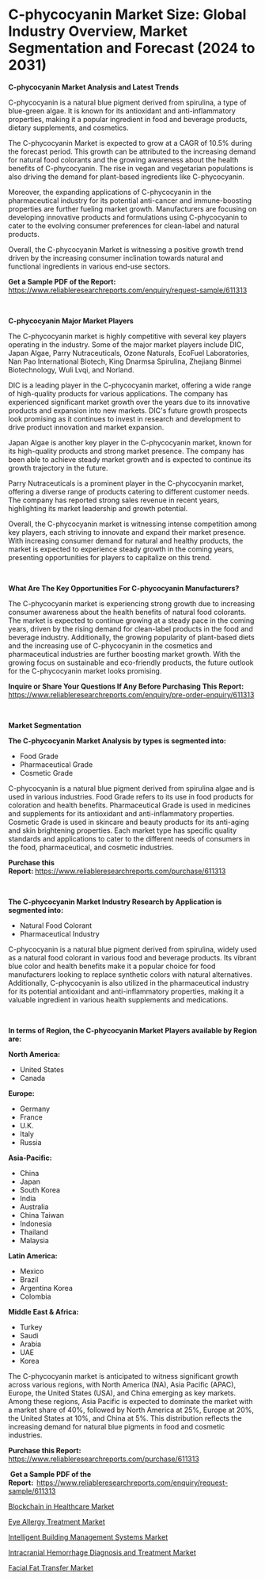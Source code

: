 <p><h1>C-phycocyanin Market Size: Global Industry Overview, Market Segmentation and Forecast (2024 to 2031)</h1></p><p><strong>C-phycocyanin Market Analysis and Latest Trends</strong></p>
<p><p>C-phycocyanin is a natural blue pigment derived from spirulina, a type of blue-green algae. It is known for its antioxidant and anti-inflammatory properties, making it a popular ingredient in food and beverage products, dietary supplements, and cosmetics.</p><p>The C-phycocyanin Market is expected to grow at a CAGR of 10.5% during the forecast period. This growth can be attributed to the increasing demand for natural food colorants and the growing awareness about the health benefits of C-phycocyanin. The rise in vegan and vegetarian populations is also driving the demand for plant-based ingredients like C-phycocyanin.</p><p>Moreover, the expanding applications of C-phycocyanin in the pharmaceutical industry for its potential anti-cancer and immune-boosting properties are further fueling market growth. Manufacturers are focusing on developing innovative products and formulations using C-phycocyanin to cater to the evolving consumer preferences for clean-label and natural products.</p><p>Overall, the C-phycocyanin Market is witnessing a positive growth trend driven by the increasing consumer inclination towards natural and functional ingredients in various end-use sectors.</p></p>
<p><strong>Get a Sample PDF of the Report:&nbsp;</strong> <a href="https://www.reliableresearchreports.com/enquiry/request-sample/611313">https://www.reliableresearchreports.com/enquiry/request-sample/611313</a></p>
<p>&nbsp;</p>
<p><strong>C-phycocyanin Major Market Players</strong></p>
<p><p>The C-phycocyanin market is highly competitive with several key players operating in the industry. Some of the major market players include DIC, Japan Algae, Parry Nutraceuticals, Ozone Naturals, EcoFuel Laboratories, Nan Pao International Biotech, King Dnarmsa Spirulina, Zhejiang Binmei Biotechnology, Wuli Lvqi, and Norland.</p><p>DIC is a leading player in the C-phycocyanin market, offering a wide range of high-quality products for various applications. The company has experienced significant market growth over the years due to its innovative products and expansion into new markets. DIC's future growth prospects look promising as it continues to invest in research and development to drive product innovation and market expansion.</p><p>Japan Algae is another key player in the C-phycocyanin market, known for its high-quality products and strong market presence. The company has been able to achieve steady market growth and is expected to continue its growth trajectory in the future.</p><p>Parry Nutraceuticals is a prominent player in the C-phycocyanin market, offering a diverse range of products catering to different customer needs. The company has reported strong sales revenue in recent years, highlighting its market leadership and growth potential.</p><p>Overall, the C-phycocyanin market is witnessing intense competition among key players, each striving to innovate and expand their market presence. With increasing consumer demand for natural and healthy products, the market is expected to experience steady growth in the coming years, presenting opportunities for players to capitalize on this trend.</p></p>
<p>&nbsp;</p>
<p><strong>What Are The Key Opportunities For C-phycocyanin Manufacturers?</strong></p>
<p><p>The C-phycocyanin market is experiencing strong growth due to increasing consumer awareness about the health benefits of natural food colorants. The market is expected to continue growing at a steady pace in the coming years, driven by the rising demand for clean-label products in the food and beverage industry. Additionally, the growing popularity of plant-based diets and the increasing use of C-phycocyanin in the cosmetics and pharmaceutical industries are further boosting market growth. With the growing focus on sustainable and eco-friendly products, the future outlook for the C-phycocyanin market looks promising.</p></p>
<p><strong>Inquire or Share Your Questions If Any Before Purchasing This Report:</strong> <a href="https://www.reliableresearchreports.com/enquiry/pre-order-enquiry/611313">https://www.reliableresearchreports.com/enquiry/pre-order-enquiry/611313</a></p>
<p>&nbsp;</p>
<p><strong>Market Segmentation</strong></p>
<p><strong>The C-phycocyanin Market Analysis by types is segmented into:</strong></p>
<p><ul><li>Food Grade</li><li>Pharmaceutical Grade</li><li>Cosmetic Grade</li></ul></p>
<p><p>C-phycocyanin is a natural blue pigment derived from spirulina algae and is used in various industries. Food Grade refers to its use in food products for coloration and health benefits. Pharmaceutical Grade is used in medicines and supplements for its antioxidant and anti-inflammatory properties. Cosmetic Grade is used in skincare and beauty products for its anti-aging and skin brightening properties. Each market type has specific quality standards and applications to cater to the different needs of consumers in the food, pharmaceutical, and cosmetic industries.</p></p>
<p><strong>Purchase this Report:&nbsp;</strong><a href="https://www.reliableresearchreports.com/purchase/611313">https://www.reliableresearchreports.com/purchase/611313</a></p>
<p>&nbsp;</p>
<p><strong>The C-phycocyanin Market Industry Research by Application is segmented into:</strong></p>
<p><ul><li>Natural Food Colorant</li><li>Pharmaceutical Industry</li></ul></p>
<p><p>C-phycocyanin is a natural blue pigment derived from spirulina, widely used as a natural food colorant in various food and beverage products. Its vibrant blue color and health benefits make it a popular choice for food manufacturers looking to replace synthetic colors with natural alternatives. Additionally, C-phycocyanin is also utilized in the pharmaceutical industry for its potential antioxidant and anti-inflammatory properties, making it a valuable ingredient in various health supplements and medications.</p></p>
<p>&nbsp;</p>
<p><strong>In terms of Region, the C-phycocyanin Market Players available by Region are:</strong></p>
<p>
    <p> <strong> North America: </strong>
        <ul>
            <li>United States</li>
            <li>Canada</li>
        </ul>
        </p> 
    <p> <strong> Europe: </strong>
        <ul>
            <li>Germany</li>
            <li>France</li>
            <li>U.K.</li>
            <li>Italy</li>
            <li>Russia</li>
        </ul>
        </p> 
    <p> <strong> Asia-Pacific: </strong>
        <ul>
            <li>China</li>
            <li>Japan</li>
            <li>South Korea</li>
            <li>India</li>
            <li>Australia</li>
            <li>China Taiwan</li>
            <li>Indonesia</li>
            <li>Thailand</li>
            <li>Malaysia</li>
        </ul>
        </p> 
    <p> <strong> Latin America: </strong>
        <ul>
            <li>Mexico</li>
            <li>Brazil</li>
            <li>Argentina Korea</li>
            <li>Colombia</li>
        </ul>
        </p> 
    <p> <strong> Middle East & Africa: </strong>
        <ul>
            <li>Turkey</li>
            <li>Saudi</li>
            <li>Arabia</li>
            <li>UAE</li>
            <li>Korea</li>
        </ul>
    </p>
    </p>
<p><p>The C-phycocyanin market is anticipated to witness significant growth across various regions, with North America (NA), Asia Pacific (APAC), Europe, the United States (USA), and China emerging as key markets. Among these regions, Asia Pacific is expected to dominate the market with a market share of 40%, followed by North America at 25%, Europe at 20%, the United States at 10%, and China at 5%. This distribution reflects the increasing demand for natural blue pigments in food and cosmetic industries.</p></p>
<p><strong>Purchase this Report: </strong><a href="https://www.reliableresearchreports.com/purchase/611313">https://www.reliableresearchreports.com/purchase/611313</a></p>
<p>&nbsp;<strong>Get a Sample PDF of the Report:&nbsp;&nbsp;</strong><a href="https://www.reliableresearchreports.com/enquiry/request-sample/611313">https://www.reliableresearchreports.com/enquiry/request-sample/611313</a></p>
<p><strong></strong></p>
<p><p><a href="https://medium.com/@gloriariley1968/blockchain-in-healthcare-market-share-evolution-and-market-growth-trends-2024-2031-0a8ae1c8c9ac">Blockchain in Healthcare Market</a></p><p><a href="https://medium.com/@gloriariley1968/eye-allergy-treatment-market-analysis-and-sze-forecasted-for-period-from-2024-to-2031-417a5c2af676">Eye Allergy Treatment Market</a></p><p><a href="https://medium.com/@gloriariley1968/intelligent-building-management-systems-market-comprehensive-assessment-by-type-application-and-d012d48c44e4">Intelligent Building Management Systems Market</a></p><p><a href="https://medium.com/@gloriariley1968/intracranial-hemorrhage-diagnosis-and-treatment-market-size-cagr-trends-2024-2030-6d35ce720d1d">Intracranial Hemorrhage Diagnosis and Treatment Market</a></p><p><a href="https://medium.com/@gloriariley1968/facial-fat-transfer-market-report-reveals-the-latest-trends-and-growth-opportunities-of-this-market-b9730173f398">Facial Fat Transfer Market</a></p></p>